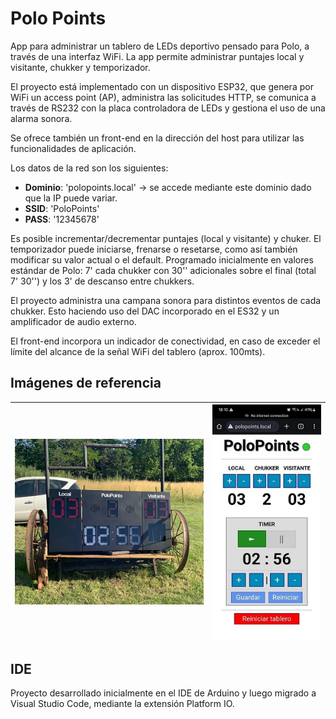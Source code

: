 # Polo Points
App para administrar un tablero de LEDs deportivo pensado para Polo, a través de una interfaz WiFi. La app permite administrar puntajes local y visitante, chukker y temporizador.

El proyecto está implementado con un dispositivo ESP32, que genera por WiFi un access point (AP), administra las solicitudes HTTP, se comunica a través de RS232 con la placa controladora de LEDs y gestiona el uso de una alarma sonora.

Se ofrece también un front-end en la dirección del host para utilizar las funcionalidades de aplicación.

Los datos de la red son los siguientes:
* **Dominio**: 'polopoints.local' &rarr; se accede mediante este dominio dado que la IP puede variar.
* **SSID**: 'PoloPoints'
* **PASS**: '12345678'

Es posible incrementar/decrementar puntajes (local y visitante) y chuker. El temporizador puede iniciarse, frenarse o resetarse, como así también modificar su valor actual o el default. Programado inicialmente en valores estándar de Polo: 7' cada chukker con 30'' adicionales sobre el final (total 7' 30'') y los 3' de descanso entre chukkers.

El proyecto administra una campana sonora para distintos eventos de cada chukker. Esto haciendo uso del DAC incorporado en el ES32 y un amplificador de audio externo.

El front-end incorpora un indicador de conectividad, en caso de exceder el límite del alcance de la señal WiFi del tablero (aprox. 100mts).

## Imágenes de referencia
|  ![scoreboard](./public/board.png) |  ![app-movil](./public/app.jpeg) |
|-------------------------------------|-----------------------------------|

## IDE
Proyecto desarrollado inicialmente en el IDE de Arduino y luego migrado a Visual Studio Code, mediante la extensión Platform IO.